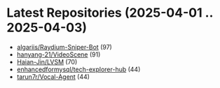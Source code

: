 # Latest Repositories (2025-04-01 .. 2025-04-03)

- [algariis/Raydium-Sniper-Bot](https://github.com/algariis/Raydium-Sniper-Bot) (97)
- [hanyang-21/VideoScene](https://github.com/hanyang-21/VideoScene) (91)
- [Haian-Jin/LVSM](https://github.com/Haian-Jin/LVSM) (70)
- [enhancedformysql/tech-explorer-hub](https://github.com/enhancedformysql/tech-explorer-hub) (44)
- [tarun7r/Vocal-Agent](https://github.com/tarun7r/Vocal-Agent) (44)
